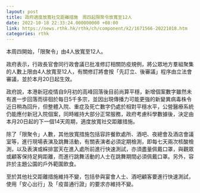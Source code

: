 ```yaml
---
layout: post
title: 政府適度放寬社交距離措施　周四起限聚令放寬至12人
date: 2022-10-18 22:33:24.000000000 +08:00
link: https://news.rthk.hk/rthk/ch/component/k2/1671566-20221018.htm
categories: rthk
---
```


本周四開始，「限聚令」由4人放寬至12人。

政府表示，行政長官會同行政會議已批准修訂相關防疫規例，將公眾地方羣組聚集的人數上限由4人放寬至12人，有關修訂將會按「先訂立、後審議」程序由立法會審議，並於本月20日起生效。

政府說，本港新冠疫情自9月初的高峰回落後目前尚算平穩，新增個案數字雖然未有進一步回落而徘徊於每日5千多宗，並因出現傳播力可能更強的新變異病毒株令近日稍為回升，但整體入院、重症及死亡數字仍處於相對平穩水平，公營醫療系統仍能應付新冠入院個案，同時維持大部分正常服務，政府考慮科學數據後，決定由本月20日起的下一個14天周期，適度放寬社交距離措施。

除了「限聚令」人數，其他放寬措施包括容許餐飲處所、酒吧、夜總會及酒店會議室等，進行現場表演及跳舞活動，有關表演者必須定期檢測，即每七天兩次核酸檢測，以及表演或綵排當天在進入處所前進行快速測試，亦須盡量佩戴口罩，與觀眾或顧客保持足夠距離，而進行跳舞活動的人士在跳舞期間必須佩戴口罩。另外，容許於主題公園的戶外範圍飲食。

至於其他社交距離措施維持不變，包括參與宴會人士、酒吧顧客要進行快速測試，使用「安心出行」及「疫苗通行證」的要求亦維持不變。
